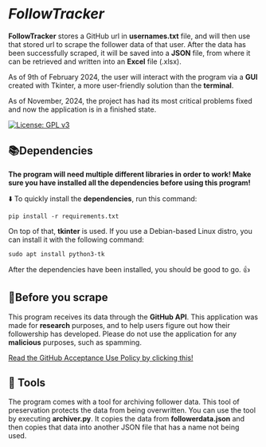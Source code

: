 # ***FollowTracker***

**FollowTracker** stores a GitHub url in **usernames.txt** file, and will then use that stored url to scrape
the follower data of that user. After the data has been successfully scraped, it will be saved into a **JSON** 
file, from where it can be retrieved and written into an **Excel** file (.xlsx). 

As of 9th of February 2024, 
the user will interact with the program via a **GUI** created with Tkinter, a more user-friendly solution than
the **terminal**.

As of November, 2024, the project has had its most critical problems fixed and now the application is in a 
finished state.

[![License: GPL v3](https://img.shields.io/badge/License-GPLv3-blue.svg)](https://www.gnu.org/licenses/gpl-3.0)

📚Dependencies
---
**The program will need multiple different libraries in order to work! Make sure you have installed all
the dependencies before using this program!**

⬇️ To quickly install the **dependencies**, run this command:

```pip install -r requirements.txt```

On top of that, **tkinter** is used. If you use a Debian-based Linux distro, you can install it with
the following command:


```sudo apt install python3-tk```

After the dependencies have been installed, you should be good to go. 👍

🚯Before you scrape
---
This program receives its data through the **GitHub API**. This application was made for **research** purposes,
and to help users figure out how their followership has developed. Please do not use the application for any
**malicious** purposes, such as spamming.

[Read the GitHub Acceptance Use Policy by clicking this!](https://docs.github.com/en/site-policy/acceptable-use-policies/github-acceptable-use-policies)

🔧 Tools
---
The program comes with a tool for archiving follower data. This tool of preservation protects the data from being
overwritten. You can use the tool by executing **archiver.py**. It copies the data from **followerdata.json** and
then copies that data into another JSON file that has a name not being used.
